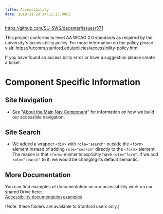 ```yaml
---
title: Accessibility
date: 2019-11-28T14:11:13.000Z
---
```

https://github.com/SU-SWS/decanter/issues/571

This project conforms to level AA WCAG 2.0 standards as required by the university's accessibility policy. For more information on the policy please visit: https://ucomm.stanford.edu/policies/accessibility-policy.html.

If you have found an accessibility error or have a suggestion please create a ticket.

# Component Specific Information

## Site Navigation

* See "[About the Main Nav Component](https://github.com/SU-SWS/decanter/wiki/About-the-Main-Nav-Component)" for information on how we build our accessible navigation.

## Site Search

* We added a wrapper `<div>` with `role="search"` outside the `<form>` element instead of adding `role="search"` directly to the `<form>` element. The reason is that `<form>` elements explicitly have `role="form"`. If we add `role="search"` to it, we would be changing its default semantic.

## More Documentation

You can find examples of documentation on our accessibility work on our shared Drive here: \
[Accessibility documentation examples](https://drive.google.com/drive/folders/1gRdr6nzzdyxU0DZNwjQB2SMyEohXaQRV)

(Note: these folders are available to Stanford users only.)
